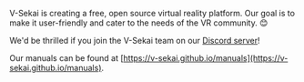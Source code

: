 V-Sekai is creating a free, open source virtual reality platform. Our goal is to make it user-friendly and cater to the needs of the VR community. 😊

We'd be thrilled if you join the V-Sekai team on our [Discord server](https://discord.gg/7BQDHesck8)!

Our manuals can be found at [https://v-sekai.github.io/manuals](https://v-sekai.github.io/manuals).
